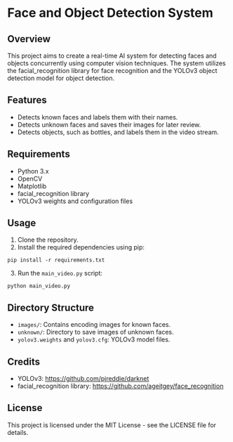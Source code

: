 # Face and Object Detection System

## Overview
This project aims to create a real-time AI system for detecting faces and objects concurrently using computer vision techniques. The system utilizes the facial_recognition library for face recognition and the YOLOv3 object detection model for object detection.

## Features
- Detects known faces and labels them with their names.
- Detects unknown faces and saves their images for later review.
- Detects objects, such as bottles, and labels them in the video stream.

## Requirements
- Python 3.x
- OpenCV
- Matplotlib
- facial_recognition library
- YOLOv3 weights and configuration files

## Usage
1. Clone the repository.
2. Install the required dependencies using pip:
```
pip install -r requirements.txt
```
3. Run the `main_video.py` script:
```
python main_video.py
```

## Directory Structure
- `images/`: Contains encoding images for known faces.
- `unknown/`: Directory to save images of unknown faces.
- `yolov3.weights` and `yolov3.cfg`: YOLOv3 model files.

## Credits
- YOLOv3: https://github.com/pjreddie/darknet
- facial_recognition library: https://github.com/ageitgey/face_recognition

## License
This project is licensed under the MIT License - see the LICENSE file for details.
